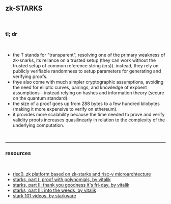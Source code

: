 ## zk-STARKS

<br>

### tl; dr

<br>

* the T stands for "transparent", resolving one of the primary weakness of zk-snarks, its reliance on a trusted setup (they can work without the trusted setup of common reference string (crs)). instead, they rely on publicly verifiable randomness to setup parameters for generating and verifying proofs.
* thye also come with much simpler cryptographic assumptions, avoiding the need for elliptic curves, pairings, and knowledge of expoent assumptions - instead relying on hashes and information theory (secure on the quantum standard).
* the size of a proof goes up from 288 bytes to a few hundred kilobytes (making it more expensive to verify on ethereum).
* it provides more scalability because the time needed to prove and verify validity proofs increases quasilinearly in relation to the complexity of the underlying computation.

<br>

---

### resources

<br>

* [risc0, zk platform based on zk-starks and risc-v microarchtecture](https://github.com/risc0/risc0)
* [starks, part I: proof with polynomials, by vitalik](https://vitalik.ca/general/2017/11/09/starks_part_1.html)
* [starks, part II: thank you goodness it's fri-day, by vitalik ](https://vitalik.ca/general/2017/11/22/starks_part_2.html)
* [starks, part III: into the weeds, by vitalik](https://vitalik.ca/general/2018/07/21/starks_part_3.html)
* [stark 101 videos, by starkware](https://www.youtube.com/watch?v=iuNbrTkH2ik)
